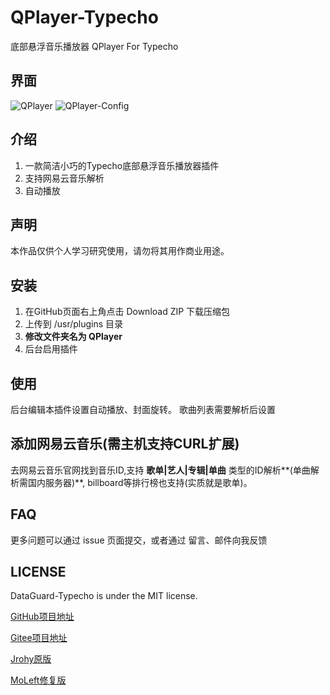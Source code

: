 # QPlayer-Typecho
底部悬浮音乐播放器 QPlayer For Typecho

## 界面
![QPlayer](https://cdn.jsdelivr.net/gh/Jesus0s/BlogStatic@latest/usr/uploads/2020/12/1860625767.png)
![QPlayer-Config](https://cdn.jsdelivr.net/gh/Jesus0s/BlogStatic@latest/usr/uploads/2020/12/1705662815.png)

## 介绍
  1. 一款简洁小巧的Typecho底部悬浮音乐播放器插件
  2. 支持网易云音乐解析
  3. 自动播放

## 声明
本作品仅供个人学习研究使用，请勿将其用作商业用途。

## 安装
  1. 在GitHub页面右上角点击 Download ZIP 下载压缩包
  2. 上传到 /usr/plugins 目录
  3. **修改文件夹名为 QPlayer**
  4. 后台启用插件

## 使用
后台编辑本插件设置自动播放、封面旋转。
歌曲列表需要解析后设置

## 添加网易云音乐(需主机支持CURL扩展)
去网易云音乐官网找到音乐ID,支持 **歌单|艺人|专辑|单曲** 类型的ID解析**(单曲解析需国内服务器)**,
billboard等排行榜也支持(实质就是歌单)。

## FAQ
更多问题可以通过 issue 页面提交，或者通过 留言、邮件向我反馈

## LICENSE
DataGuard-Typecho is under the MIT license.

[GitHub项目地址](https://github.com/Jesus0s/QPlayer-Typecho)

[Gitee项目地址](https://gitee.com/Jesus0s/QPlayer-Typecho)

[Jrohy原版](https://github.com/Jrohy/QPlayer-Typecho-Plugin)

[MoLeft修复版](https://github.com/MoLeft/QPlayer-Typecho-Plugin)